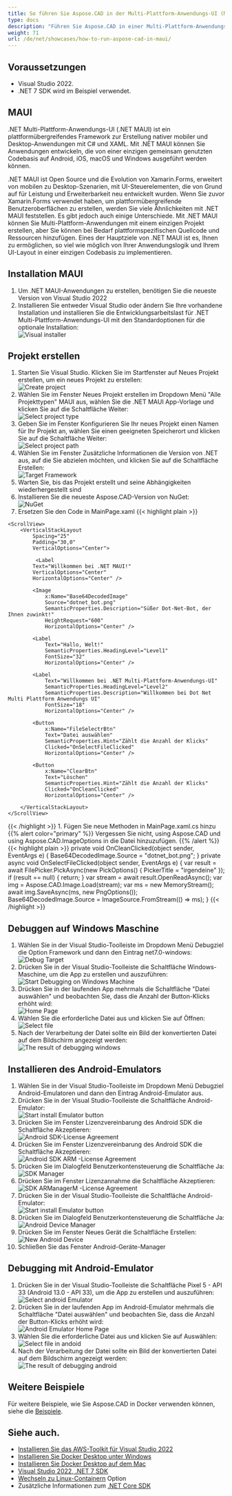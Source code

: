 ```yaml
---
title: So führen Sie Aspose.CAD in der Multi-Plattform-Anwendungs-UI (MAUI) aus
type: docs
description: "Führen Sie Aspose.CAD in einer Multi-Plattform-Anwendungs-UI (MAUI) aus."
weight: 71
url: /de/net/showcases/how-to-run-aspose-cad-in-maui/
---
```


## Voraussetzungen
- Visual Studio 2022.
- .NET 7 SDK wird im Beispiel verwendet.


## MAUI

.NET Multi-Plattform-Anwendungs-UI (.NET MAUI) ist ein plattformübergreifendes Framework zur Erstellung nativer mobiler und Desktop-Anwendungen mit C# und XAML.
Mit .NET MAUI können Sie Anwendungen entwickeln, die von einer einzigen gemeinsam genutzten Codebasis auf Android, iOS, macOS und Windows ausgeführt werden können.

.NET MAUI ist Open Source und die Evolution von Xamarin.Forms, erweitert von mobilen zu Desktop-Szenarien, mit UI-Steuerelementen, die von Grund auf für Leistung und Erweiterbarkeit neu entwickelt wurden.
Wenn Sie zuvor Xamarin.Forms verwendet haben, um plattformübergreifende Benutzeroberflächen zu erstellen, werden Sie viele Ähnlichkeiten mit .NET MAUI feststellen.
Es gibt jedoch auch einige Unterschiede.
Mit .NET MAUI können Sie Multi-Plattform-Anwendungen mit einem einzigen Projekt erstellen, aber Sie können bei Bedarf plattformspezifischen Quellcode und Ressourcen hinzufügen.
Eines der Hauptziele von .NET MAUI ist es, Ihnen zu ermöglichen, so viel wie möglich von Ihrer Anwendungslogik und Ihrem UI-Layout in einer einzigen Codebasis zu implementieren.


## Installation MAUI

1. Um .NET MAUI-Anwendungen zu erstellen, benötigen Sie die neueste Version von Visual Studio 2022
1. Installieren Sie entweder Visual Studio oder ändern Sie Ihre vorhandene Installation und installieren Sie die Entwicklungsarbeitslast für .NET Multi-Plattform-Anwendungs-UI mit den Standardoptionen für die optionale Installation:<br>
![Visual installer](/_assets/showcases/maui/visual-installer.png)


## Projekt erstellen

1. Starten Sie Visual Studio. Klicken Sie im Startfenster auf Neues Projekt erstellen, um ein neues Projekt zu erstellen:<br>
![Create project](/_assets/showcases/maui/create-project.png)<br>
1. Wählen Sie im Fenster Neues Projekt erstellen im Dropdown Menü "Alle Projekttypen" MAUI aus, wählen Sie die .NET MAUI App-Vorlage und klicken Sie auf die Schaltfläche Weiter:<br>
![Select project type](/_assets/showcases/maui/select-project.png)<br>
1. Geben Sie im Fenster Konfigurieren Sie Ihr neues Projekt einen Namen für Ihr Projekt an, wählen Sie einen geeigneten Speicherort und klicken Sie auf die Schaltfläche Weiter:<br>
![Select project path](/_assets/showcases/maui/select-project-path.png)<br>
1. Wählen Sie im Fenster Zusätzliche Informationen die Version von .NET aus, auf die Sie abzielen möchten, und klicken Sie auf die Schaltfläche Erstellen:<br>
![Target Framework](/_assets/showcases/maui/select-framework.png)<br>
1. Warten Sie, bis das Projekt erstellt und seine Abhängigkeiten wiederhergestellt sind
1. Installieren Sie die neueste Aspose.CAD-Version von NuGet:<br>
![NuGet](/_assets/showcases/maui/nuget.png)<br>
1. Ersetzen Sie den Code in MainPage.xaml
{{< highlight plain >}}
<?xml version="1.0" encoding="utf-8" ?>
<ContentPage xmlns="http://schemas.microsoft.com/dotnet/2021/maui"
             xmlns:x="http://schemas.microsoft.com/winfx/2009/xaml"
             x:Class="MauiApp1.MainPage">

    <ScrollView>
        <VerticalStackLayout
            Spacing="25"
            Padding="30,0"
            VerticalOptions="Center">

             <Label 
            Text="Willkommen bei .NET MAUI!"
            VerticalOptions="Center" 
            HorizontalOptions="Center" />

            <Image
                x:Name="Base64DecodedImage"
                Source="dotnet_bot.png"
                SemanticProperties.Description="Süßer Dot-Net-Bot, der Ihnen zuwinkt!"
                HeightRequest="600"
                HorizontalOptions="Center" />

            <Label
                Text="Hallo, Welt!"
                SemanticProperties.HeadingLevel="Level1"
                FontSize="32"
                HorizontalOptions="Center" />

            <Label
                Text="Willkommen bei .NET Multi-Plattform-Anwendungs-UI"
                SemanticProperties.HeadingLevel="Level2"
                SemanticProperties.Description="Willkommen bei Dot Net Multi Plattform Anwendungs UI"
                FontSize="18"
                HorizontalOptions="Center" />

            <Button
                x:Name="FileSelectrBtn"
                Text="Datei auswählen"
                SemanticProperties.Hint="Zählt die Anzahl der Klicks"
                Clicked="OnSelectFileClicked"
                HorizontalOptions="Center" />

            <Button
                x:Name="ClearBtn"
                Text="Löschen"
                SemanticProperties.Hint="Zählt die Anzahl der Klicks"
                Clicked="OnCleanClicked"
                HorizontalOptions="Center" />

        </VerticalStackLayout>
    </ScrollView>
</ContentPage>
{{< /highlight >}}
1. Fügen Sie neue Methoden in MainPage.xaml.cs hinzu
{{% alert color="primary" %}} 
Vergessen Sie nicht, using Aspose.CAD und using Aspose.CAD.ImageOptions in die Datei hinzuzufügen.
{{% /alert %}}
{{< highlight plain >}}
private void OnCleanClicked(object sender, EventArgs e)
{
    Base64DecodedImage.Source = "dotnet_bot.png";
}
private async void OnSelectFileClicked(object sender, EventArgs e)
{
    var result = await FilePicker.PickAsync(new PickOptions()
    {
        PickerTitle = "irgendeine"
    });
    if (result == null)
    {
        return;
    }
    var stream = await result.OpenReadAsync();
    var img = Aspose.CAD.Image.Load(stream);
    var ms = new MemoryStream();
    await img.SaveAsync(ms, new PngOptions());
    Base64DecodedImage.Source = ImageSource.FromStream(() => ms);
}
{{< /highlight >}}


## Debuggen auf Windows Maschine

1. Wählen Sie in der Visual Studio-Toolleiste im Dropdown Menü Debugziel die Option Framework und dann den Eintrag net7.0-windows:<br>
![Debug Target](/_assets/showcases/maui/windows-mode.png)<br>
1. Drücken Sie in der Visual Studio-Toolleiste die Schaltfläche Windows-Maschine, um die App zu erstellen und auszuführen:<br>
![Start Debugging on Windows Machine](/_assets/showcases/maui/windows-start-debug.png)<br>
1. Drücken Sie in der laufenden App mehrmals die Schaltfläche "Datei auswählen" und beobachten Sie, dass die Anzahl der Button-Klicks erhöht wird:<br>
![Home Page](/_assets/showcases/maui/windows-home-page.png)<br>
1. Wählen Sie die erforderliche Datei aus und klicken Sie auf Öffnen:<br>
![Select file](/_assets/showcases/maui/select-file.png)<br>
1. Nach der Verarbeitung der Datei sollte ein Bild der konvertierten Datei auf dem Bildschirm angezeigt werden:<br>
![The result of debugging windows](/_assets/showcases/maui/windows-result.png)


## Installieren des Android-Emulators

1. Wählen Sie in der Visual Studio-Toolleiste im Dropdown Menü Debugziel Android-Emulatoren und dann den Eintrag Android-Emulator aus.
1. Drücken Sie in der Visual Studio-Toolleiste die Schaltfläche Android-Emulator:<br>
![Start install Emulator button](/_assets/showcases/maui/start-install-emulator.png)<br>
1. Drücken Sie im Fenster Lizenzvereinbarung des Android SDK die Schaltfläche Akzeptieren:<br>
![Android SDK-License Agreement](/_assets/showcases/maui/android-sdk-1.png)<br>
1. Drücken Sie im Fenster Lizenzvereinbarung des Android SDK die Schaltfläche Akzeptieren:<br>
![Android SDK ARM -License Agreement](/_assets/showcases/maui/android-sdk-2.png)<br>
1. Drücken Sie im Dialogfeld Benutzerkontensteuerung die Schaltfläche Ja:<br>
![SDK Manager](/_assets/showcases/maui/android-sdk-3.png)<br>
1. Drücken Sie im Fenster Lizenzannahme die Schaltfläche Akzeptieren:<br>
![SDK ARManagerM -License Agreement](/_assets/showcases/maui/android-sdk-4.png)<br>
1. Drücken Sie in der Visual Studio-Toolleiste die Schaltfläche Android-Emulator:<br>
![Start install Emulator button](/_assets/showcases/maui/start-install-emulator.png)<br>
1. Drücken Sie im Dialogfeld Benutzerkontensteuerung die Schaltfläche Ja:<br>
![Android Device Manager](/_assets/showcases/maui/android-device-manager.png)<br>
1. Drücken Sie im Fenster Neues Gerät die Schaltfläche Erstellen:<br>
![New Android Device](/_assets/showcases/maui/android-new-device.png)<br>
1. Schließen Sie das Fenster Android-Geräte-Manager


## Debugging mit Android-Emulator

1. Drücken Sie in der Visual Studio-Toolleiste die Schaltfläche Pixel 5 - API 33 (Android 13.0 - API 33), um die App zu erstellen und auszuführen:<br>
![Select android Emulator](/_assets/showcases/maui/select-android-emulator.png)<br>
1. Drücken Sie in der laufenden App im Android-Emulator mehrmals die Schaltfläche "Datei auswählen" und beobachten Sie, dass die Anzahl der Button-Klicks erhöht wird:<br>
![Android Emulator Home Page](/_assets/showcases/maui/android-home-page.png)<br>
1. Wählen Sie die erforderliche Datei aus und klicken Sie auf Auswählen:<br>
![Select file in andoid](/_assets/showcases/maui/select-file-android.png)<br>
1. Nach der Verarbeitung der Datei sollte ein Bild der konvertierten Datei auf dem Bildschirm angezeigt werden:<br>
![The result of debugging android](/_assets/showcases/maui/android-result.png)


## Weitere Beispiele

Für weitere Beispiele, wie Sie Aspose.CAD in Docker verwenden können, siehe die [Beispiele](https://github.com/aspose-cad/Aspose.CAD-Documentation).


## Siehe auch.

- [Installieren Sie das AWS-Toolkit für Visual Studio 2022](https://marketplace.visualstudio.com/items?itemName=AmazonWebServices.AWSToolkitforVisualStudio2022)
- [Installieren Sie Docker Desktop unter Windows](https://docs.docker.com/docker-for-windows/install/)
- [Installieren Sie Docker Desktop auf dem Mac](https://docs.docker.com/docker-for-mac/install/)
- [Visual Studio 2022, .NET 7 SDK](https://docs.microsoft.com/en-us/dotnet/core/install/windows?tabs=net70#dependencies)
- [Wechseln zu Linux-Containern](https://docs.docker.com/docker-for-windows/#switch-between-windows-and-linux-containers) Option
- Zusätzliche Informationen zum [.NET Core SDK](https://hub.docker.com/_/microsoft-dotnet-sdk)
